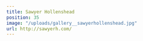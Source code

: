 ```yaml
---
title: Sawyer Hollenshead
position: 35
image: "/uploads/gallery__sawyerhollenshead.jpg"
url: http://sawyerh.com/
---
```


